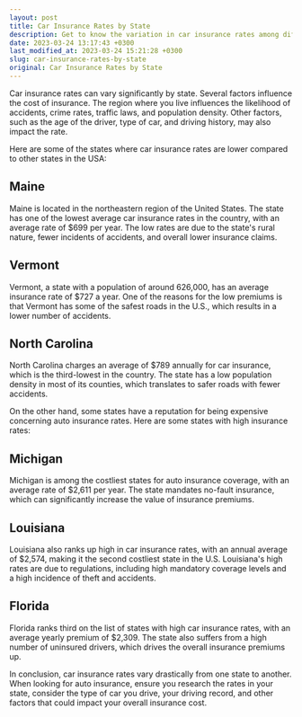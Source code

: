 ```yaml
---
layout: post
title: Car Insurance Rates by State
description: Get to know the variation in car insurance rates among different states in the USA.
date: 2023-03-24 13:17:43 +0300
last_modified_at: 2023-03-24 15:21:28 +0300
slug: car-insurance-rates-by-state
original: Car Insurance Rates by State
---
```

Car insurance rates can vary significantly by state. Several factors influence the cost of insurance. The region where you live influences the likelihood of accidents, crime rates, traffic laws, and population density. Other factors, such as the age of the driver, type of car, and driving history, may also impact the rate.

Here are some of the states where car insurance rates are lower compared to other states in the USA:

## Maine

Maine is located in the northeastern region of the United States. The state has one of the lowest average car insurance rates in the country, with an average rate of $699 per year. The low rates are due to the state's rural nature, fewer incidents of accidents, and overall lower insurance claims.

## Vermont

Vermont, a state with a population of around 626,000, has an average insurance rate of $727 a year. One of the reasons for the low premiums is that Vermont has some of the safest roads in the U.S., which results in a lower number of accidents.

## North Carolina

North Carolina charges an average of $789 annually for car insurance, which is the third-lowest in the country. The state has a low population density in most of its counties, which translates to safer roads with fewer accidents.

On the other hand, some states have a reputation for being expensive concerning auto insurance rates. Here are some states with high insurance rates:

## Michigan

Michigan is among the costliest states for auto insurance coverage, with an average rate of $2,611 per year. The state mandates no-fault insurance, which can significantly increase the value of insurance premiums.

## Louisiana

Louisiana also ranks up high in car insurance rates, with an annual average of $2,574, making it the second costliest state in the U.S. Louisiana's high rates are due to regulations, including high mandatory coverage levels and a high incidence of theft and accidents.

## Florida

Florida ranks third on the list of states with high car insurance rates, with an average yearly premium of $2,309. The state also suffers from a high number of uninsured drivers, which drives the overall insurance premiums up.

In conclusion, car insurance rates vary drastically from one state to another. When looking for auto insurance, ensure you research the rates in your state, consider the type of car you drive, your driving record, and other factors that could impact your overall insurance cost.